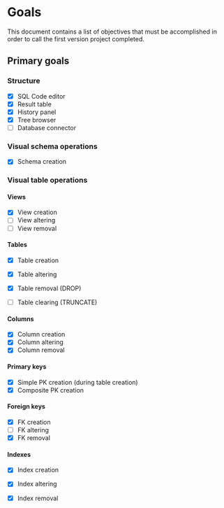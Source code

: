 # Goals
This document contains a list of objectives that must be accomplished in order to call the first version project completed.

## Primary goals

### Structure
- [x] SQL Code editor
- [x] Result table
- [x] History panel
- [X] Tree browser
- [ ] Database connector

### Visual schema operations
- [x] Schema creation
  
### Visual table operations

#### Views
- [x] View creation
- [ ] View altering
- [ ] View removal

#### Tables
- [x] Table creation
- [X] Table altering
- [X] Table removal (DROP)
- [ ] Table clearing (TRUNCATE)


#### Columns

- [x] Column creation
- [X] Column altering
- [X] Column removal

#### Primary keys
- [x] Simple PK creation (during table creation)
- [x] Composite PK creation

#### Foreign keys

- [x] FK creation
- [ ] FK altering
- [X] FK removal

#### Indexes

- [x] Index creation
- [X] Index altering
- [X] Index removal
  
  
